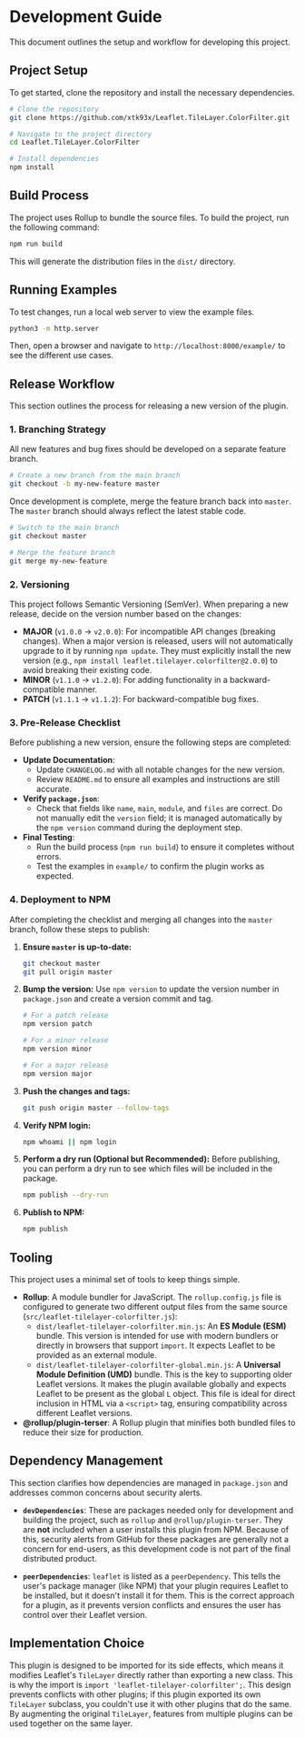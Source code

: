# Development Guide

This document outlines the setup and workflow for developing this project.

## Project Setup

To get started, clone the repository and install the necessary dependencies.

```bash
# Clone the repository
git clone https://github.com/xtk93x/Leaflet.TileLayer.ColorFilter.git

# Navigate to the project directory
cd Leaflet.TileLayer.ColorFilter

# Install dependencies
npm install
```

## Build Process

The project uses Rollup to bundle the source files. To build the project, run the following command:

```bash
npm run build
```

This will generate the distribution files in the `dist/` directory.

## Running Examples

To test changes, run a local web server to view the example files.

```bash
python3 -m http.server
```

Then, open a browser and navigate to `http://localhost:8000/example/` to see the different use cases.

## Release Workflow

This section outlines the process for releasing a new version of the plugin.

### 1. Branching Strategy

All new features and bug fixes should be developed on a separate feature branch.

```bash
# Create a new branch from the main branch
git checkout -b my-new-feature master
```

Once development is complete, merge the feature branch back into `master`. The `master` branch should always reflect the latest stable code.

```bash
# Switch to the main branch
git checkout master

# Merge the feature branch
git merge my-new-feature
```

### 2. Versioning

This project follows Semantic Versioning (SemVer). When preparing a new release, decide on the version number based on the changes:

-   **MAJOR** (`v1.0.0` -> `v2.0.0`): For incompatible API changes (breaking changes). When a major version is released, users will not automatically upgrade to it by running `npm update`. They must explicitly install the new version (e.g., `npm install leaflet.tilelayer.colorfilter@2.0.0`) to avoid breaking their existing code.
-   **MINOR** (`v1.1.0` -> `v1.2.0`): For adding functionality in a backward-compatible manner.
-   **PATCH** (`v1.1.1` -> `v1.1.2`): For backward-compatible bug fixes.

### 3. Pre-Release Checklist

Before publishing a new version, ensure the following steps are completed:

-   **Update Documentation**:
    -   Update `CHANGELOG.md` with all notable changes for the new version.
    -   Review `README.md` to ensure all examples and instructions are still accurate.
-   **Verify `package.json`**:
    -   Check that fields like `name`, `main`, `module`, and `files` are correct. Do not manually edit the `version` field; it is managed automatically by the `npm version` command during the deployment step.
-   **Final Testing**:
    -   Run the build process (`npm run build`) to ensure it completes without errors.
    -   Test the examples in `example/` to confirm the plugin works as expected.

### 4. Deployment to NPM

After completing the checklist and merging all changes into the `master` branch, follow these steps to publish:

1.  **Ensure `master` is up-to-date:**
    ```bash
    git checkout master
    git pull origin master
    ```

2.  **Bump the version:**
    Use `npm version` to update the version number in `package.json` and create a version commit and tag.
    ```bash
    # For a patch release
    npm version patch

    # For a minor release
    npm version minor

    # For a major release
    npm version major
    ```

3.  **Push the changes and tags:**
    ```bash
    git push origin master --follow-tags
    ```

4.  **Verify NPM login:**
    ```bash
    npm whoami || npm login
    ```

5.  **Perform a dry run (Optional but Recommended):**
    Before publishing, you can perform a dry run to see which files will be included in the package.
    ```bash
    npm publish --dry-run
    ```

6.  **Publish to NPM:**
    ```bash
    npm publish
    ```

## Tooling

This project uses a minimal set of tools to keep things simple.

-   **Rollup**: A module bundler for JavaScript. The `rollup.config.js` file is configured to generate two different output files from the same source (`src/leaflet-tilelayer-colorfilter.js`):
    -   `dist/leaflet-tilelayer-colorfilter.min.js`: An **ES Module (ESM)** bundle. This version is intended for use with modern bundlers or directly in browsers that support `import`. It expects Leaflet to be provided as an external module.
    -   `dist/leaflet-tilelayer-colorfilter-global.min.js`: A **Universal Module Definition (UMD)** bundle. This is the key to supporting older Leaflet versions. It makes the plugin available globally and expects Leaflet to be present as the global `L` object. This file is ideal for direct inclusion in HTML via a `<script>` tag, ensuring compatibility across different Leaflet versions.
-   **@rollup/plugin-terser**: A Rollup plugin that minifies both bundled files to reduce their size for production.

## Dependency Management

This section clarifies how dependencies are managed in `package.json` and addresses common concerns about security alerts.

*   **`devDependencies`**: These are packages needed only for development and building the project, such as `rollup` and `@rollup/plugin-terser`. They are **not** included when a user installs this plugin from NPM. Because of this, security alerts from GitHub for these packages are generally not a concern for end-users, as this development code is not part of the final distributed product.

*   **`peerDependencies`**: `leaflet` is listed as a `peerDependency`. This tells the user's package manager (like NPM) that your plugin requires Leaflet to be installed, but it doesn't install it for them. This is the correct approach for a plugin, as it prevents version conflicts and ensures the user has control over their Leaflet version.

## Implementation Choice

This plugin is designed to be imported for its side effects, which means it modifies Leaflet's `TileLayer` directly rather than exporting a new class. This is why the import is `import 'leaflet-tilelayer-colorfilter';`. This design prevents conflicts with other plugins; if this plugin exported its own `TileLayer` subclass, you couldn't use it with other plugins that do the same. By augmenting the original `TileLayer`, features from multiple plugins can be used together on the same layer.
